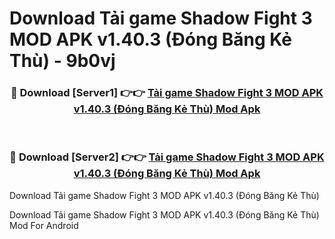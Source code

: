 # Download Tải game Shadow Fight 3 MOD APK v1.40.3 (Đóng Băng Kẻ Thù) - 9b0vj


<div align="center">
<h3>🔴 Download [Server1] 👉👉 <a href="https://apk-comot.site?title=Tải_game_Shadow_Fight_3_MOD_APK_v1.40.3_(Đóng_Băng_Kẻ_Thù)">Tải game Shadow Fight 3 MOD APK v1.40.3 (Đóng Băng Kẻ Thù) Mod Apk</a></h3><br>
<h3>🔴 Download [Server2] 👉👉 <a href="https://apk-comot.site?title=Tải_game_Shadow_Fight_3_MOD_APK_v1.40.3_(Đóng_Băng_Kẻ_Thù)">Tải game Shadow Fight 3 MOD APK v1.40.3 (Đóng Băng Kẻ Thù) Mod Apk</a></h3>
</div>



Download Tải game Shadow Fight 3 MOD APK v1.40.3 (Đóng Băng Kẻ Thù) 

Download Tải game Shadow Fight 3 MOD APK v1.40.3 (Đóng Băng Kẻ Thù) Mod For Android